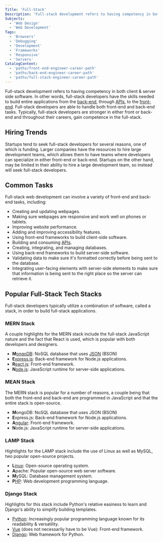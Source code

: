 ```yaml
---
Title: 'Full-Stack'
Description: 'Full-stack development refers to having competency in both client & server side software.'
Subjects:
  - 'Web Design'
  - 'Web Development'
Tags:
  - 'Browsers'
  - 'Debugging'
  - 'Development'
  - 'Frameworks'
  - 'Responsive'
  - 'Servers'
CatalogContent:
  - 'paths/front-end-engineer-career-path'
  - 'paths/back-end-engineer-career-path'
  - 'paths/full-stack-engineer-career-path'
---
```


Full-stack development refers to having competency in both client & server side software. In other words, full-stack developers have the skills needed to build entire applications from the [back-end](https://www.codecademy.com/resources/docs/general/back-end), through [APIs](https://www.codecademy.com/resources/docs/general/api), to the [front-end](https://www.codecademy.com/resources/docs/general/front-end). Full-stack developers are able to handle both front-end and back-end tasks. Typically, full-stack developers are stronger in either front or back-end and throughout their careers, gain competence in the full-stack.

## Hiring Trends

Startups tend to seek full-stack developers for several reasons, one of which is funding. Larger companies have the resources to hire large development teams, which allows them to have teams where developers can specialize in either front-end or back-end. Startups on the other hand, may be limited in their ability to hire a large development team, so instead will seek full-stack developers.

## Common Tasks

Full-stack web development can involve a variety of front-end and back-end tasks, including:

- Creating and updating webpages.
- Making sure webpages are responsive and work well on phones or tablets.
- Improving website performance.
- Adding and improving accessibility features.
- Using front-end frameworks to build client-side software.
- Building and consuming [APIs](https://www.codecademy.com/resources/docs/general/api).
- Creating, integrating, and managing databases.
- Using back-end frameworks to build server-side software.
- Validating data to make sure it's formatted correctly before being sent to the database.
- Integrating user-facing elements with server-side elements to make sure that information is being sent to the right place so the server can retrieve it.

## Popular Full-Stack Tech Stacks

Full-stack developers typically utilize a combination of software, called a stack, in order to build full-stack applications.

### MERN Stack

A couple highlights for the MERN stack include the full-stack JavaScript nature and the fact that React is used, which is popular with both developers and designers.

- **M**[ongoDB](https://www.codecademy.com/learn/learn-mongodb): NoSQL database that uses [JSON](https://www.codecademy.com/resources/docs/general/json) (BSON)
- **E**[xpress.js](https://www.codecademy.com/resources/docs/general/express): Back-end framework for Node.js applications.
- **R**[eact.js](https://www.codecademy.com/learn/react-101): Front-end framework.
- **N**[ode.js](https://www.codecademy.com/resources/docs/general/node-js): JavaScript runtime for server-side applications.

### MEAN Stack

The MERN stack is popular for a number of reasons, a couple being that both the front-end and back-end are programmed in JavaScript and that the entire stack is open-source.

- **M**ongoDB: NoSQL database that uses JSON (BSON)
- **E**xpress.js: Back-end framework for Node.js applications.
- **A**[ngular](https://www.codecademy.com/resources/docs/general/angular): Front-end framework.
- **N**ode.js: JavaScript runtime for server-side applications.

### LAMP Stack

Hightlights for the LAMP stack include the use of Linux as well as MySQL, two popular open-source projects.

- **L**[inux](https://www.codecademy.com/resources/docs/general/linux): Open-source operating system.
- **A**pache: Popular open-source web server software.
- **M**ySQL: Database management system.
- **P**[HP](https://www.codecademy.com/learn/learn-php): Web development programming language.

### Django Stack

Highlights for this stack include Python's relative easiness to learn and Django's ability to simplify building templates.

- [Python](https://www.codecademy.com/learn/learn-python-3): Increasingly popular programming language known for its readability & versatility.
- [Vue](https://www.codecademy.com/learn/learn-vue-js) (does not necessarily have to be Vue): Front-end framework.
- [Django](https://www.codecademy.com/learn/paths/build-python-web-apps-with-django): Web framework for Python.
